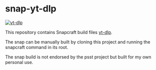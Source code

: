 # snap-yt-dlp

[![yt-dlp](https://snapcraft.io/yt-dlp/badge.svg)](https://snapcraft.io/yt-dlp)

This repository contains Snapcraft build files [yt-dlp](https://github.com/yt-dlp/yt-dlp).

The snap can be manually built by cloning this project and running the snapcraft command in its root.

The snap build is not endorsed by the psst project but built for my own personal use.
